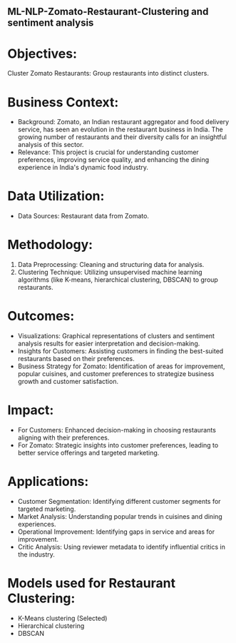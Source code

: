 ## ML-NLP-Zomato-Restaurant-Clustering and sentiment analysis

# Objectives:
Cluster Zomato Restaurants: Group restaurants into distinct clusters.

# Business Context:
* Background: Zomato, an Indian restaurant aggregator and food delivery service, has seen an evolution in the restaurant business in India. The growing number of restaurants and their diversity calls for an insightful analysis of this sector.
* Relevance: This project is crucial for understanding customer preferences, improving service quality, and enhancing the dining experience in India's dynamic food industry.

# Data Utilization:
* Data Sources: Restaurant data from Zomato.

# Methodology:
1. Data Preprocessing: Cleaning and structuring data for analysis.
2. Clustering Technique: Utilizing unsupervised machine learning algorithms (like K-means, hierarchical clustering, DBSCAN) to group restaurants.

# Outcomes:
* Visualizations: Graphical representations of clusters and sentiment analysis results for easier interpretation and decision-making.
* Insights for Customers: Assisting customers in finding the best-suited restaurants based on their preferences.
* Business Strategy for Zomato: Identification of areas for improvement, popular cuisines, and customer preferences to strategize business growth and customer satisfaction.

# Impact:
* For Customers: Enhanced decision-making in choosing restaurants aligning with their preferences.
* For Zomato: Strategic insights into customer preferences, leading to better service offerings and targeted marketing.

# Applications:
* Customer Segmentation: Identifying different customer segments for targeted marketing.
* Market Analysis: Understanding popular trends in cuisines and dining experiences.
* Operational Improvement: Identifying gaps in service and areas for improvement.
* Critic Analysis: Using reviewer metadata to identify influential critics in the industry.

# Models used for Restaurant Clustering:
* K-Means clustering (Selected)
* Hierarchical clustering
* DBSCAN
